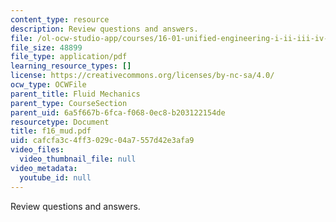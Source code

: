 ```yaml
---
content_type: resource
description: Review questions and answers.
file: /ol-ocw-studio-app/courses/16-01-unified-engineering-i-ii-iii-iv-fall-2005-spring-2006/cafcfa3c4ff3029c04a7557d42e3afa9_f16_mud.pdf
file_size: 48899
file_type: application/pdf
learning_resource_types: []
license: https://creativecommons.org/licenses/by-nc-sa/4.0/
ocw_type: OCWFile
parent_title: Fluid Mechanics
parent_type: CourseSection
parent_uid: 6a5f667b-6fca-f068-0ec8-b203122154de
resourcetype: Document
title: f16_mud.pdf
uid: cafcfa3c-4ff3-029c-04a7-557d42e3afa9
video_files:
  video_thumbnail_file: null
video_metadata:
  youtube_id: null
---
```

Review questions and answers.